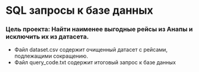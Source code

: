# SQL запросы к базе данных

### Цель проекта: Найти наименее выгодные рейсы из Анапы и исключить их из датасета.

- Файл dataset.csv содержит очищенный датасет с рейсами, подлежащими сокращению.
- Файл query_code.txt содержит итоговый запрос к базе данных  
